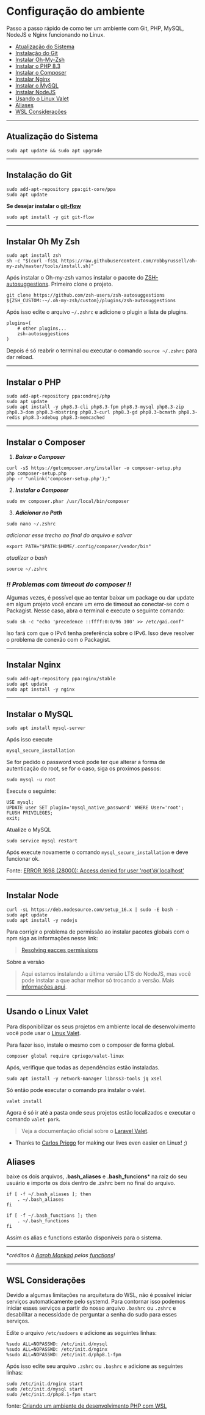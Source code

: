 # Configuração do ambiente
Passo a passo rápido de como ter um ambiente com Git, PHP, MySQL, NodeJS e Nginx funcionando no Linux.


- [Atualização do Sistema](#atualização-do-sistema)
- [Instalação do Git](#instalação-do-git)
- [Instalar Oh-My-Zsh](#instalar-oh-my-zsh)
- [Instalar o PHP 8.3](#instalar-o-php)
- [Instalar o Composer](#instalar-o-composer)
- [Instalar Nginx](#instalar-nginx)
- [Instalar o MySQL](#instalar-o-mysql)
- [Instalar NodeJS](#instalar-node)
- [Usando o Linux Valet](#usando-o-linux-valet)
- [Aliases](#aliases)
- [WSL Considerações](#wsl-considerações)

______
## Atualização do Sistema

```
sudo apt update && sudo apt upgrade
```
______
## Instalação do Git

```
sudo add-apt-repository ppa:git-core/ppa
sudo apt update
```

**Se desejar instalar o [git-flow](https://danielkummer.github.io/git-flow-cheatsheet/index.pt_BR.html)**

```
sudo apt install -y git git-flow
```
______
## Instalar Oh My Zsh

```
sudo apt install zsh
sh -c "$(curl -fsSL https://raw.githubusercontent.com/robbyrussell/oh-my-zsh/master/tools/install.sh)"
```

Após instalar o Oh-my-zsh vamos instalar o pacote do [ZSH-autosuggestions](https://github.com/zsh-users/zsh-autosuggestions). Primeiro clone o projeto.

```
git clone https://github.com/zsh-users/zsh-autosuggestions ${ZSH_CUSTOM:-~/.oh-my-zsh/custom}/plugins/zsh-autosuggestions
```

Após isso edite o arquivo `~/.zshrc` e adicione o plugin a lista de plugins.

```
plugins=( 
    # other plugins...
    zsh-autosuggestions
)
```

Depois é só reabrir o terminal ou executar o comando `source ~/.zshrc` para dar reload.

______
## Instalar o PHP

```
sudo add-apt-repository ppa:ondrej/php
sudo apt update
sudo apt install -y php8.3-cli php8.3-fpm php8.3-mysql php8.3-zip php8.3-dom php8.3-mbstring php8.3-curl php8.3-gd php8.3-bcmath php8.3-redis php8.3-xdebug php8.3-memcached

```
______
## Instalar o Composer

1. ***Baixar o Composer***
```
curl -sS https://getcomposer.org/installer -o composer-setup.php
php composer-setup.php
php -r "unlink('composer-setup.php');"
```

2. ***Instalar o Composer***
```
sudo mv composer.phar /usr/local/bin/composer
```

3. ***Adicionar no Path***
```
sudo nano ~/.zshrc
```
*adicionar esse trecho ao final do arquivo e salvar*
```
export PATH="$PATH:$HOME/.config/composer/vendor/bin"
```
*atualizar o bash*
```
source ~/.zshrc
```

### *!! Problemas com timeout do composer !!*
Algumas vezes, é possível que ao tentar baixar um package ou dar update em algum projeto você encare um erro de timeout ao conectar-se com o Packagist. Nesse caso, abra o terminal e execute o seguinte comando:

```
sudo sh -c "echo 'precedence ::ffff:0:0/96 100' >> /etc/gai.conf"
```

Iso fará com que o IPv4 tenha preferência sobre o IPv6. Isso deve resolver o problema de conexão com o Packagist.

______
## Instalar Nginx

```
sudo add-apt-repository ppa:nginx/stable
sudo apt update
sudo apt install -y nginx
```
______
## Instalar o MySQL

```
sudo apt install mysql-server
```

Após isso execute
```
mysql_secure_installation
```
Se for pedido o password você pode ter que alterar a forma de autenticação do root, se for o caso, siga os proximos passos:


```
sudo mysql -u root
```

Execute o seguinte:

```
USE mysql;
UPDATE user SET plugin='mysql_native_password' WHERE User='root';
FLUSH PRIVILEGES;
exit;
```

Atualize o MySQL

```
sudo service mysql restart
```

Após execute novamente o comando `mysql_secure_installation` e deve funcionar ok.


Fonte:
[ERROR 1698 (28000): Access denied for user 'root'@'localhost'](https://stackoverflow.com/a/42742610)

______

## Instalar Node

```
curl -sL https://deb.nodesource.com/setup_16.x | sudo -E bash -
sudo apt update
sudo apt install -y nodejs
```

Para corrigir o problema de permissão ao instalar pacotes globais com o npm siga as informações nesse link:
> [Resolving eacces permissions](https://docs.npmjs.com/resolving-eacces-permissions-errors-when-installing-packages-globally)

Sobre a versão
> Aqui estamos instalando a última versão LTS do NodeJS, mas você pode instalar a que achar melhor só trocando a versão. Mais [informações aqui](https://github.com/nodesource/distributions/blob/master/README.md#debinstall).

______

## Usando o Linux Valet
Para disponibilizar os seus projetos em ambiente local de desenvolvimento você pode usar o [Linux Valet](https://github.com/cpriego/valet-linux).

Para fazer isso, instale o mesmo com o composer de forma global.
```
composer global require cpriego/valet-linux
```

Após, verifique que todas as dependências estão instaladas.
```
sudo apt install -y network-manager libnss3-tools jq xsel
```

Só então pode executar o comando pra instalar o valet.
```
valet install
```

Agora é só ir até a pasta onde seus projetos estão localizados e executar o comando `valet park`.

> Veja a documentação oficial sobre o [Laravel Valet](https://laravel.com/docs/valet).

* Thanks to [Carlos Priego](https://github.com/cpriego) for making our lives even easier on Linux! ;)


## Aliases
baixe os dois arquivos, **.bash_aliases** e **.bash_funcions*** na raiz do seu usuário e importe os dois dentro de .zshrc bem no final do arquivo.
```
if [ -f ~/.bash_aliases ]; then
    . ~/.bash_aliases
fi

if [ -f ~/.bash_functions ]; then
    . ~/.bash_functions
fi
```
Assim os alias e functions estarão disponíveis para o sistema.

___

**créditos à [Aaroh Mankad](https://github.com/aarohmankad) pelas [functions](https://gist.github.com/aarohmankad/f17876d7550ff9dd1891727160b0f248)!*


______

## WSL Considerações
Devido a algumas limitações na arquitetura do WSL, não é possível iniciar serviços automaticamente pelo systemd. Para contornar isso podemos iniciar esses serviços a partir do nosso arquivo `.bashrc` ou `.zshrc` e desabilitar a necessidade de perguntar a senha do sudo para esses serviços.

Edite o arquivo `/etc/sudoers` e adicione as seguintes linhas:

```
%sudo ALL=NOPASSWD: /etc/init.d/mysql
%sudo ALL=NOPASSWD: /etc/init.d/nginx
%sudo ALL=NOPASSWD: /etc/init.d/php8.1-fpm
```

Após isso edite seu arquivo `.zshrc` ou `.bashrc` e adicione as seguintes linhas:

```
sudo /etc/init.d/nginx start
sudo /etc/init.d/mysql start
sudo /etc/init.d/php8.1-fpm start
```

fonte: [Criando um ambiente de desenvolvimento PHP com WSL](https://www.treinaweb.com.br/blog/criando-um-ambiente-de-desenvolvimento-php-com-wsl)



